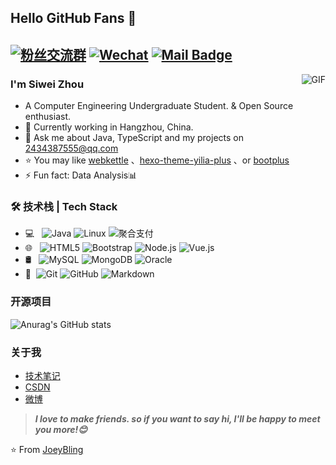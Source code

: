 ## Hello GitHub Fans 👋
[![粉丝交流群](https://img.shields.io/badge/粉丝交流群-398672624-red.svg "粉丝交流群")](https://jq.qq.com/?_wv=1027&k=58Ypj9z "粉丝交流群")
[![Wechat](https://img.shields.io/badge/Wechat-XR3327026244-red.svg "Wechat")](https://jq.qq.com/?_wv=1027&k=55kiWBY "Wechat")
[![Mail Badge](https://img.shields.io/badge/-suc2es2.clc@gmail.com-c14438?style=flat&logo=Gmail&logoColor=white&link=mailto:suc2es2.clc@gmail.com)](mailto:suc2es2.clc@gmail.com)
---
<img align="right" alt="GIF" src="https://raw.githubusercontent.com/JoeyBling/JoeyBling/master/pic/pusheencode.gif" />

### I'm Siwei Zhou

- A Computer Engineering Undergraduate Student. & Open Source enthusiast.
- 🌱 Currently working in Hangzhou, China.
- 💬 Ask me about Java, TypeScript and my projects on [2434387555@qq.com](mailto:2434387555@qq.com)
- ⭐ You may like [webkettle](https://github.com/JoeyBling/webkettle) 、[hexo-theme-yilia-plus](https://github.com/JoeyBling/hexo-theme-yilia-plus) 、or [bootplus](https://github.com/JoeyBling/bootplus)
- ⚡ Fun fact: Data Analysis📊

### 🛠 技术栈 | Tech Stack

- 💻 &#160; ![Java](https://img.shields.io/badge/-Java-333333?style=flat&logo=Java&logoColor=007396)
![Linux](https://img.shields.io/badge/-Linux-333333?style=flat&logo=Linux&logoColor=FCC624)
![聚合支付](https://img.shields.io/badge/-聚合支付-333333?style=flat&logo=payoneer&logoColor=FF4800)
- 🌐 &#160; ![HTML5](https://img.shields.io/badge/-HTML5-333333?style=flat&logo=HTML5)
![Bootstrap](https://img.shields.io/badge/-Bootstrap-333333?style=flat&logo=bootstrap&logoColor=563D7C)
![Node.js](https://img.shields.io/badge/-Node.js-333333?style=flat&logo=node.js)
![Vue.js](https://img.shields.io/badge/-VueJS-333333?style=flat&logo=Vue.js)
- 🛢 &#160; ![MySQL](https://img.shields.io/badge/-MySQL-333333?style=flat&logo=mysql)
![MongoDB](https://img.shields.io/badge/-MongoDB-333333?style=flat&logo=mongodb)
![Oracle](https://img.shields.io/badge/-Oracle-333333?style=flat&logo=Oracle)
- 🔧 &#160;![Git](https://img.shields.io/badge/-Git-333333?style=flat&logo=git)
![GitHub](https://img.shields.io/badge/-GitHub-333333?style=flat&logo=github)
![Markdown](https://img.shields.io/badge/-Markdown-333333?style=flat&logo=markdown)

### 开源项目
![Anurag's GitHub stats](https://github-readme-stats.vercel.app/api?username=duckpigdog&show_icons=true&show=reviews,discussions_started,discussions_answered,prs_merged,prs_merged_percentage&theme=ambient_gradient)

### 关于我
- [技术笔记](https://zhousiwei.gitee.io/ibooks/)
- [CSDN](https://zhousiwei.blog.csdn.net/)
- [微博](http://weibo.com/jayinfo)

> ***I love to make friends. so if you want to say hi, I'll be happy to meet you more!😊***

⭐️ From [JoeyBling](https://github.com/JoeyBling)
